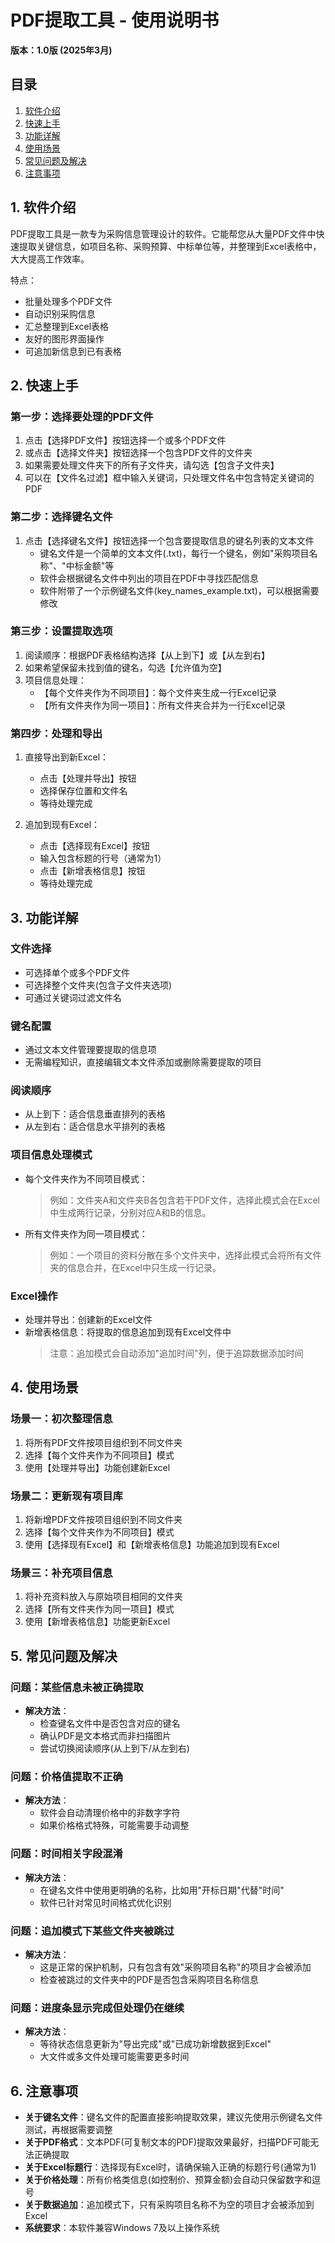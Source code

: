 # PDF提取工具 - 使用说明书

**版本：1.0版 (2025年3月)**

## 目录

1. [软件介绍](#1-软件介绍)
2. [快速上手](#2-快速上手)
3. [功能详解](#3-功能详解)
4. [使用场景](#4-使用场景)
5. [常见问题及解决](#5-常见问题及解决)
6. [注意事项](#6-注意事项)

## 1. 软件介绍

PDF提取工具是一款专为采购信息管理设计的软件。它能帮您从大量PDF文件中快速提取关键信息，如项目名称、采购预算、中标单位等，并整理到Excel表格中，大大提高工作效率。

特点：
- 批量处理多个PDF文件
- 自动识别采购信息
- 汇总整理到Excel表格
- 友好的图形界面操作
- 可追加新信息到已有表格

## 2. 快速上手

### 第一步：选择要处理的PDF文件
1. 点击【选择PDF文件】按钮选择一个或多个PDF文件
2. 或点击【选择文件夹】按钮选择一个包含PDF文件的文件夹
3. 如果需要处理文件夹下的所有子文件夹，请勾选【包含子文件夹】
4. 可以在【文件名过滤】框中输入关键词，只处理文件名中包含特定关键词的PDF

### 第二步：选择键名文件
1. 点击【选择键名文件】按钮选择一个包含要提取信息的键名列表的文本文件
   - 键名文件是一个简单的文本文件(.txt)，每行一个键名，例如"采购项目名称"、"中标金额"等
   - 软件会根据键名文件中列出的项目在PDF中寻找匹配信息
   - 软件附带了一个示例键名文件(key_names_example.txt)，可以根据需要修改

### 第三步：设置提取选项
1. 阅读顺序：根据PDF表格结构选择【从上到下】或【从左到右】
2. 如果希望保留未找到值的键名，勾选【允许值为空】
3. 项目信息处理：
   - 【每个文件夹作为不同项目】：每个文件夹生成一行Excel记录
   - 【所有文件夹作为同一项目】：所有文件夹合并为一行Excel记录

### 第四步：处理和导出
1. 直接导出到新Excel：
   - 点击【处理并导出】按钮
   - 选择保存位置和文件名
   - 等待处理完成

2. 追加到现有Excel：
   - 点击【选择现有Excel】按钮
   - 输入包含标题的行号（通常为1）
   - 点击【新增表格信息】按钮
   - 等待处理完成

## 3. 功能详解

### 文件选择
- 可选择单个或多个PDF文件
- 可选择整个文件夹(包含子文件夹选项)
- 可通过关键词过滤文件名

### 键名配置
- 通过文本文件管理要提取的信息项
- 无需编程知识，直接编辑文本文件添加或删除需要提取的项目

### 阅读顺序
- 从上到下：适合信息垂直排列的表格
- 从左到右：适合信息水平排列的表格

### 项目信息处理模式
- 每个文件夹作为不同项目模式：
  > 例如：文件夹A和文件夹B各包含若干PDF文件，选择此模式会在Excel中生成两行记录，分别对应A和B的信息。

- 所有文件夹作为同一项目模式：
  > 例如：一个项目的资料分散在多个文件夹中，选择此模式会将所有文件夹的信息合并，在Excel中只生成一行记录。

### Excel操作
- 处理并导出：创建新的Excel文件
- 新增表格信息：将提取的信息追加到现有Excel文件中
  > 注意：追加模式会自动添加"追加时间"列，便于追踪数据添加时间

## 4. 使用场景

### 场景一：初次整理信息
1. 将所有PDF文件按项目组织到不同文件夹
2. 选择【每个文件夹作为不同项目】模式
3. 使用【处理并导出】功能创建新Excel

### 场景二：更新现有项目库
1. 将新增PDF文件按项目组织到不同文件夹
2. 选择【每个文件夹作为不同项目】模式
3. 使用【选择现有Excel】和【新增表格信息】功能追加到现有Excel

### 场景三：补充项目信息
1. 将补充资料放入与原始项目相同的文件夹
2. 选择【所有文件夹作为同一项目】模式
3. 使用【新增表格信息】功能更新Excel

## 5. 常见问题及解决

### 问题：某些信息未被正确提取
- **解决方法**：
  - 检查键名文件中是否包含对应的键名
  - 确认PDF是文本格式而非扫描图片
  - 尝试切换阅读顺序(从上到下/从左到右)

### 问题：价格值提取不正确
- **解决方法**：
  - 软件会自动清理价格中的非数字字符
  - 如果价格格式特殊，可能需要手动调整

### 问题：时间相关字段混淆
- **解决方法**：
  - 在键名文件中使用更明确的名称，比如用"开标日期"代替"时间"
  - 软件已针对常见时间格式优化识别

### 问题：追加模式下某些文件夹被跳过
- **解决方法**：
  - 这是正常的保护机制，只有包含有效"采购项目名称"的项目才会被添加
  - 检查被跳过的文件夹中的PDF是否包含采购项目名称信息

### 问题：进度条显示完成但处理仍在继续
- **解决方法**：
  - 等待状态信息更新为"导出完成"或"已成功新增数据到Excel"
  - 大文件或多文件处理可能需要更多时间

## 6. 注意事项

- **关于键名文件**：键名文件的配置直接影响提取效果，建议先使用示例键名文件测试，再根据需要调整
- **关于PDF格式**：文本PDF(可复制文本的PDF)提取效果最好，扫描PDF可能无法正确提取
- **关于Excel标题行**：选择现有Excel时，请确保输入正确的标题行号(通常为1)
- **关于价格处理**：所有价格类信息(如控制价、预算金额)会自动只保留数字和逗号
- **关于数据追加**：追加模式下，只有采购项目名称不为空的项目才会被添加到Excel
- **系统要求**：本软件兼容Windows 7及以上操作系统
